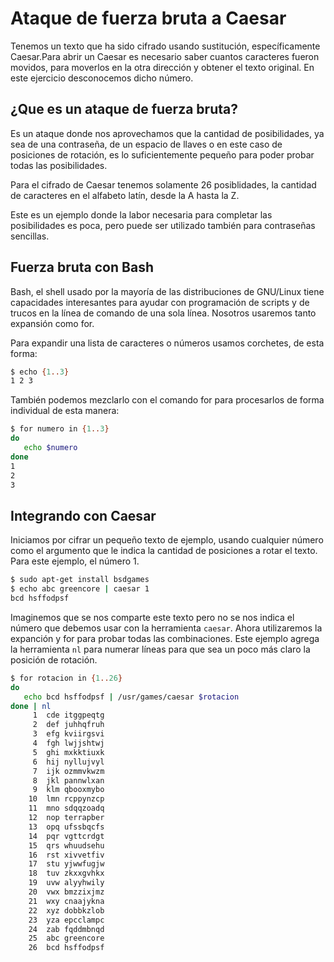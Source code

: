 # Ataque de fuerza bruta a Caesar

Tenemos un texto que ha sido cifrado usando sustitución, específicamente Caesar.Para abrir un Caesar es necesario saber cuantos caracteres fueron movidos, para moverlos en la otra dirección y obtener el texto original. En este ejercicio desconocemos dicho número.

## ¿Que es un ataque de fuerza bruta?

Es un ataque donde nos aprovechamos que la cantidad de posibilidades, ya sea de una contraseña, de un espacio de llaves o en este caso de posiciones de rotación, es lo suficientemente pequeño para poder probar todas las posibilidades.

Para el cifrado de Caesar tenemos solamente 26 posiblidades, la cantidad de caracteres en el alfabeto latín, desde la A hasta la Z.

Este es un ejemplo donde la labor necesaria para completar las posibilidades es poca, pero puede ser utilizado también para contraseñas sencillas.

## Fuerza bruta con Bash

Bash, el shell usado por la mayoría de las distribuciones de GNU/Linux tiene capacidades interesantes para ayudar con programación de scripts y de trucos en la línea de comando de una sola línea. Nosotros usaremos tanto expansión como for.

Para expandir una lista de caracteres o números usamos corchetes, de esta forma:

```bash
$ echo {1..3}
1 2 3
```

También podemos mezclarlo con el comando for para procesarlos de forma individual de esta manera:

```bash
$ for numero in {1..3}
do
   echo $numero
done
1
2
3
```

## Integrando con Caesar

Iniciamos por cifrar un pequeño texto de ejemplo, usando cualquier número como el argumento que le indica la cantidad de posiciones a rotar el texto. Para este ejemplo, el número 1.

```bash
$ sudo apt-get install bsdgames
$ echo abc greencore | caesar 1
bcd hsffodpsf
```

Imaginemos que se nos comparte este texto pero no se nos indica el número que debemos usar con la herramienta ``caesar``. Ahora utilizaremos la expanción y for para probar todas las combinaciones. Este ejemplo agrega la herramienta ``nl`` para numerar líneas para que sea un poco más claro la posición de rotación.

```bash
$ for rotacion in {1..26}
do
   echo bcd hsffodpsf | /usr/games/caesar $rotacion
done | nl
     1	cde itggpeqtg
     2	def juhhqfruh
     3	efg kviirgsvi
     4	fgh lwjjshtwj
     5	ghi mxkktiuxk
     6	hij nyllujvyl
     7	ijk ozmmvkwzm
     8	jkl pannwlxan
     9	klm qbooxmybo
    10	lmn rcppynzcp
    11	mno sdqqzoadq
    12	nop terrapber
    13	opq ufssbqcfs
    14	pqr vgttcrdgt
    15	qrs whuudsehu
    16	rst xivvetfiv
    17	stu yjwwfugjw
    18	tuv zkxxgvhkx
    19	uvw alyyhwily
    20	vwx bmzzixjmz
    21	wxy cnaajykna
    22	xyz dobbkzlob
    23	yza epcclampc
    24	zab fqddmbnqd
    25	abc greencore
    26	bcd hsffodpsf

```

